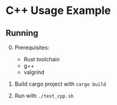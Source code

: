 # C++ Usage Example

## Running

0. Prerequisites:

    - Rust toolchain
    - g++
    - valgrind

1. Build cargo project with `cargo build`

2. Run with `./test_cpp.sh`